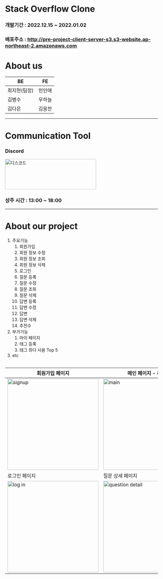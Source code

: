# Stack Overflow Clone

### 개발기간 : 2022.12.15 ~ 2022.01.02 
### 배포주소 :  http://pre-project-client-server-s3.s3-website.ap-northeast-2.amazonaws.com

# About us

<table>
    <thead>
        <tr>
            <th>BE</th>
            <th>FE</th>
        </tr>
    </thead>
  <tbody>
        <tr>
            <td>최지현(팀장)</td>
            <td>민인애</td>
        </tr>
        <tr>
            <td>김병수</td>
            <td>우하늘</td>
        </tr>
        <tr>
            <td>김다은</td>
            <td>김응찬</td>
        </tr>
    <tbody>
  <table>
<strong><hr></strong>
      
# Communication Tool

### Discord 
      
<img src="https://w.namu.la/s/eafc347f795dbe8353b51eaaa97a973bd64d8fc771fb54af02e9401bed982ce6d631df194980bee7567e1f2d70610b2a75cf41ca0d33483d847a17c84632265ff19f8161e38b19a129d7141ddd6c82357099a0a5d68737a9934c237167c16f78" alt="디스코드" width="300" height="100">
      
### 상주 시간 : 13:00 ~ 18:00
 
<strong><hr></strong>

# About our project

<ol>
       <li>주요기능
   <ol>
       <li>회원가입</li>
     <li>회원 정보 수정</li>
     <li>회원 정보 조회</li>
     <li>회원 정보 삭제</li>
     <li>로그인</li>
     <li>질문 등록</li>
     <li>질문 수정</li>
     <li>질문 조회</li>
     <li>질문 삭제</li>
     <li>답변 등록</li>
     <li>답변 수정</li>
     <li>답변 </li>
     <li>답변 삭제</li>
     <li>추천수</li>
         </ol></li>
       <li>부가기능
   <ol>
     <li>마이 페이지</li>
     <li>태그 등록</li>
     <li>태그 최다 사용 Top 5 </li>
       </ol></li>
       <li>etc</li>
 </ol>
      
      
<table>
    <thead>
        <tr>
            <th>회원가입 페이지</th>
            <th>메인 페이지 - 추천순</th>
            <th>메인 페이지 - 조회순</th>
            <th>회원 리스트</th>
            <th>회원 정보 수정 페이지</th>
            <th>회원 정보 삭제 페이지</th>
        </tr>
    </thead>
  <tbody>
      <tr>
              <td><img src="https://user-images.githubusercontent.com/111411887/210218501-d9c42ae0-b151-464c-8a8a-6a9e4b3ce4f0.png" alt='signup' width="300px" heigth="100px"/>
</td>
              <td><img src="https://cdn.discordapp.com/attachments/1053096391234306048/1059414137534414961/image.png" alt='main' width="300px" heigth="100px"/>
</td>
              <td><img src="https://cdn.discordapp.com/attachments/1053096391234306048/1059414137534414961/image.png" alt='main' width="300px" heigth="100px"/>
</td>
              <td><img src="https://cdn.discordapp.com/attachments/1053096391234306048/1059415464524132462/image.png" alt='members' width="300px" heigth="100px"/>
</td>
              <td><img src="https://cdn.discordapp.com/attachments/1053096391234306048/1059415596300779520/image.png" alt='member info edit' width="300px" heigth="100px"/>
</td>
              <td><img src="https://cdn.discordapp.com/attachments/1053096391234306048/1059415678299414528/image.png" alt='delete member' width="300px" heigth="100px"/>
</td>
        </tr>
        <tr>
            <td>로그인 페이지</td>
            <td>질문 상세 페이지</td>
            <td>질문 수정 페이지</td>
            <td>답변 수정 페이지</td>
            <td>태그 리스트</td>
            <td>태그된 질문 리스트</td>
        </tr>
        <tr>
              <td><img src="https://cdn.discordapp.com/attachments/1053096391234306048/1059413960866136145/image.png" alt='log in' width="300px" heigth="100px"/>
              <td><img src="https://cdn.discordapp.com/attachments/1053096391234306048/1059414580280967188/image.png" alt='question detail' width="300px" heigth="100px"/>
</td>
              <td><img src="https://cdn.discordapp.com/attachments/1053096391234306048/1059414840613015612/image.png" alt='question edit' width="300px" heigth="100px"/>
</td>
              <td><img src="https://cdn.discordapp.com/attachments/1053096391234306048/1059415115277008916/image.png" alt='answer edit' width="300px" heigth="100px"/>
</td>
              <td><img src="https://cdn.discordapp.com/attachments/1053096391234306048/1059415227575324692/image.png" alt='tag list' width="300px" heigth="100px"/>
</td>
              <td><img src="https://cdn.discordapp.com/attachments/1053096391234306048/1059415290489868349/image.png" alt='taged question list' width="300px" heigth="100px"/>
</td>
        </tr>
    <tbody>
  <table>
